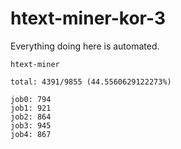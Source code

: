 # htext-miner-kor-3

Everything doing here is automated.

```
htext-miner

total: 4391/9855 (44.5560629122273%)

job0: 794
job1: 921
job2: 864
job3: 945
job4: 867
```